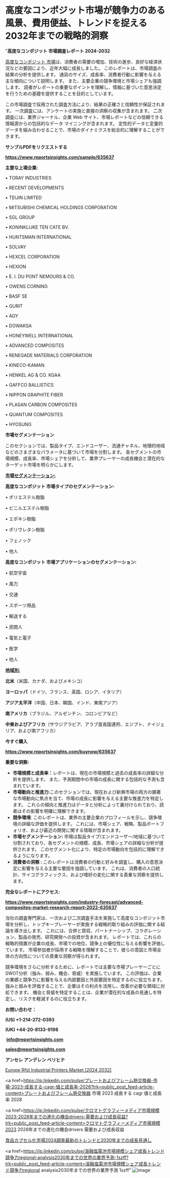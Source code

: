 # 高度なコンポジット市場が競争力のある風景、費用便益、トレンドを捉える2032年までの戦略的洞察

"<strong>高度なコンポジット 市場調査レポート 2024-2032</strong>

<a href=https://www.reportsinsights.com/sample/635637>高度なコンポジット 市場</a>は、消費者の需要の増加、技術の進歩、良好な経済状況などの要因により、近年大幅に成長しました。 このレポートは、市場調査の結果の分析を提供します。 通貨のサイズ、成長率、消費者行動に影響を与える主な傾向について説明します。 また、主要企業の競争環境と市場シェアも強調します。 読者がレポートの重要なポイントを理解し、情報に基づいた意思決定を行うための基礎を提供することを目的としています。

この市場調査で採用された調査方法により、結果の正確さと信頼性が保証されます。 一次調査には、アンケートの実施と直接の洞察の収集が含まれます。 二次調査には、業界ジャーナル、企業 Web サイト、市場レポートなどの信頼できる情報源からの包括的なデータ マイニングが含まれます。 定性的データと定量的データを組み合わせることで、市場のダイナミクスを総合的に理解することができます。

<strong><b>サンプルPDFをリクエストする</b></strong>

<a href=https://www.reportsinsights.com/sample/635637><strong><u>https://www.reportsinsights.com/sample/635637</u></strong></a>

<strong>主要な上場企業:</strong>

• TORAY INDUSTRIES

• RECENT DEVELOPMENTS

• TEIJIN LIMITED

• MITSUBISHI CHEMICAL HOLDINGS CORPORATION

• SGL GROUP

• KONINKLIJKE TEN CATE BV.

• HUNTSMAN INTERNATIONAL

• SOLVAY

• HEXCEL CORPORATION

• HEXION

• E. I. DU PONT NEMOURS & CO.

• OWENS CORNING

• BASF SE

• GURIT

• AGY

• DOWAKSA

• HONEYWELL INTERNATIONAL

• ADVANCED COMPOSITES

• RENEGADE MATERIALS CORPORATION

• KINECO-KAMAN

• HENKEL AG & CO. KGAA

• GAFFCO BALLISTICS

• NIPPON GRAPHITE FIBER

• PLASAN CARBON COMPOSITES

• QUANTUM COMPOSITES

• HYOSUNG

<strong>市場セグメンテーション</strong>

このセクションでは、製品タイプ、エンドユーザー、流通チャネル、地理的地域などのさまざまなパラメータに基づいて市場を分割します。 各セグメントの市場規模、成長率、市場シェアを分析して、業界プレーヤーの成長機会と潜在的なターゲット市場を明らかにします。

<strong><u>市場セグメンテーション</u></strong><strong><u>:</u></strong>

<strong>高度なコンポジット 市場タイプのセグメンテーション:</strong>

• ポリエステル樹脂

• ビニルエステル樹脂

• エポキシ樹脂

• ポリウレタン樹脂

• フェノック

• 他人

<strong>高度なコンポジット 市場アプリケーションのセグメンテーション:</strong>

• 航空宇宙

• 風力

• 交通

• スポーツ用品

• 輸送する

• 民間人

• 電気と電子

• 医学

• 他人

<strong><u>地域別</u></strong><strong><u>:</u></strong>

<strong>北米</strong>（米国、カナダ、およびメキシコ）

<strong>ヨーロッパ</strong>（ドイツ、フランス、英国、ロシア、イタリア）

<strong>アジア太平洋</strong>（中国、日本、韓国、インド、東南アジア）

<strong>南アメリカ</strong>（ブラジル、アルゼンチン、コロンビアなど）

<strong>中東およびアフリカ</strong>（サウジアラビア、アラブ首長国連邦、エジプト、ナイジェリア、および南アフリカ）

<strong>今すぐ購入</strong>

<a href=https://www.reportsinsights.com/buynow/635637><strong><u>https://www.reportsinsights.com/buynow/635637</u></strong></a>

<strong>重要な洞察:</strong>
<ul>
  <li><strong>市場規模と成長率：</strong>レポートは、現在の市場規模と過去の成長率の詳細な分析を提供します。 また、予測期間中の市場の成長に関する包括的な予測も含まれています。</li>
  <li><strong>市場動向と推進力:</strong>このセクションでは、現在および新興市場の両方の顕著な市場動向に焦点を当て、市場の成長に影響を与える主要な推進力を特定します。 これらの傾向と推進力はデータと分析によって裏付けられており、読者はその影響を明確に理解できます。</li>
  <li><strong>競争環境</strong>: このレポートは、業界の主要企業のプロフィールを示し、競争環境の詳細な評価を提供します。 これには、市場シェア、戦略、製品ポートフォリオ、および最近の開発に関する情報が含まれます。</li>
  <li><strong>市場セグメンテーション: </strong>市場は製品タイプ/エンドユーザー/地域に基づいて分割されており、各セグメントの規模、成長、市場シェアの詳細な分析が提供されます。 このセグメント化により、特定の市場動向を包括的に理解できるようになります。</li>
  <li><strong>消費者の洞察 : </strong>このレポートは消費者の行動と好みを調査し、購入の意思決定に影響を与える主要な要因を強調しています。 これは、消費者の人口統計、サイコグラフィックス、および嗜好の変化に関する貴重な洞察を提供します。</li>
</ul>
<strong>完全なレポートにアクセス:</strong>

<a href=https://www.reportsinsights.com/industry-forecast/advanced-composites-market-research-report-2022-635637><strong><u><b>https://www.reportsinsights.com/industry-forecast/advanced-composites-market-research-report-2022-635637</b></u></strong></a>

当社の調査専門家は、一次および二次調査手法を実施して高度なコンポジット市場を分析し、トップキープレーヤーが実施する戦略的取り組みの評価に関する結論を導き出します。 これには、合併と買収、パートナーシップ、コラボレーション、製品の発売、研究開発への投資が含まれます。 レポートでは、これらの戦略的措置が企業の成長、市場での地位、競争上の優位性に与える影響を評価しています。 市場参加者が採用する戦略を理解することで、彼らの意図と市場全体の方向性についての貴重な洞察が得られます。

競争環境をさらに分析するために、レポートでは主要な市場プレーヤーごとにSWOT分析（強み、弱み、機会、脅威）を実施しています。 この評価は、企業の業績と競争力に影響を与える内部要因と外部要因を特定するのに役立ちます。 強みと弱みを評価することで、企業はその利点を活用し、改善が必要な領域に対処できます。 機会と脅威を特定することは、企業が潜在的な成長の見通しを特定し、リスクを軽減するのに役立ちます。

<strong>お問い合わせ：</strong>

<strong>(US) +1-214-272-0393</strong>

<strong>(UK) +44-20-8133-9198</strong>

<strong> </strong><a href=info@reportsinsights.com><strong><u>info@reportsinsights.com</u></strong></a>

<a href=sales@reportsinsights.com><strong><u>sales@reportsinsights.com</u></strong></a>

<strong>アンセレ アンデレン ベリヒテ</strong>

<a href=https://www.linkedin.com/pulse/europe-rfid-industrial-printers-market-in-depth-1jqzf/>Europe Rfid Industrial Printers Market [2024 2032]</a>

<a href=https://jp.linkedin.com/pulse/プレートおよびフレーム熱交換器-市場-2023-成長する-cagr-値と成長率-2028?trk=public_post_feed-article-content>プレートおよびフレーム熱交換器 市場 2023 成長する cagr 値と成長率 2028</a>

<a href=https://jp.linkedin.com/pulse/クロマトグラフィーメディア市場規模2023-2028年までの進化の機会drivers-需要および成長収益?trk=public_post_feed-article-content>クロマトグラフィーメディア市場規模2023 2028年までの進化の機会drivers 需要および成長収益</a>

<a href=https://www.linkedin.com/pulse/食品カプセル化市場2024調査最新のトレンドと2030年までの成長見通し-reports-insights-expert/>食品カプセル化市場2024調査最新のトレンドと2030年までの成長見通し</a>

<a href=https://jp.linkedin.com/pulse/溶融塩電池市場規模シェア成長トレンド競争力regional-analysis2030年までの世界の業界予測-1szff?trk=public_post_feed-article-content>溶融塩電池市場規模シェア成長トレンド競争力regional analysis2030年までの世界の業界予測 1szff</a>"
![image](https://github.com/gayatrid12/RIstratergy/assets/158473851/66a6c8c2-fe20-45a0-97d6-c0b2d9823aaa)
